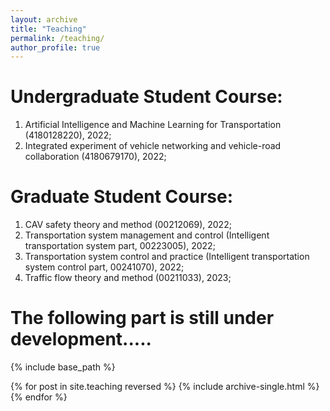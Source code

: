```yaml
---
layout: archive
title: "Teaching"
permalink: /teaching/
author_profile: true
---
```


# Undergraduate Student Course: 
1. Artificial Intelligence and Machine Learning for Transportation (4180128220), 2022;  <br>
2. Integrated experiment of vehicle networking and vehicle-road collaboration (4180679170), 2022;   <be>   


# Graduate Student Course: 
1. CAV safety theory and method (00212069), 2022; <br>
2. Transportation system management and control (Intelligent transportation system part, 00223005), 2022;  <br>
3. Transportation system control and practice (Intelligent transportation system control part, 00241070), 2022;  <br>
4. Traffic flow theory and method (00211033), 2023; <be>

  
The following part is still under development.....<br>
======
{% include base_path %}

{% for post in site.teaching reversed %}
  {% include archive-single.html %}
{% endfor %}
